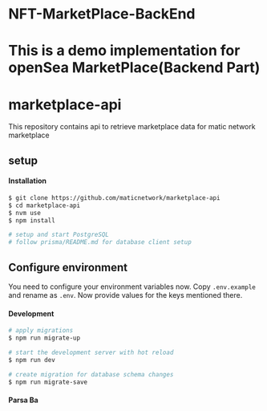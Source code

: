 # NFT-MarketPlace-BackEnd
This is a demo implementation for openSea MarketPlace(Backend Part)
=======
# marketplace-api

This repository contains api to retrieve marketplace data for matic network marketplace

## setup

#### Installation

```sh
$ git clone https://github.com/maticnetwork/marketplace-api
$ cd marketplace-api
$ nvm use
$ npm install

# setup and start PostgreSQL
# follow prisma/README.md for database client setup
```

## Configure environment

You need to configure your environment variables now. Copy `.env.example` and rename as `.env`. Now provide values for the keys mentioned there.

#### Development

```sh
# apply migrations
$ npm run migrate-up

# start the development server with hot reload
$ npm run dev

# create migration for database schema changes
$ npm run migrate-save
```

#### Parsa Ba
